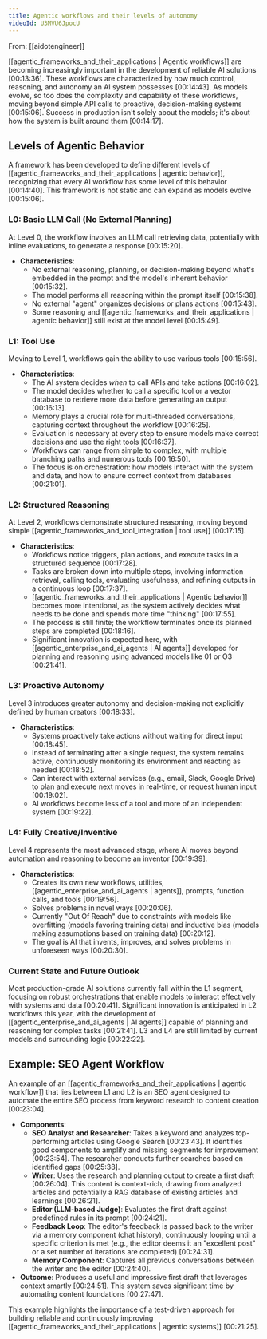 ```yaml
---
title: Agentic workflows and their levels of autonomy
videoId: U3MVU6JpocU
---
```


From: [[aidotengineer]] <br/> 

[[agentic_frameworks_and_their_applications | Agentic workflows]] are becoming increasingly important in the development of reliable AI solutions <a class="yt-timestamp" data-t="00:13:36">[00:13:36]</a>. These workflows are characterized by how much control, reasoning, and autonomy an AI system possesses <a class="yt-timestamp" data-t="00:14:43">[00:14:43]</a>. As models evolve, so too does the complexity and capability of these workflows, moving beyond simple API calls to proactive, decision-making systems <a class="yt-timestamp" data-t="00:15:06">[00:15:06]</a>. Success in production isn't solely about the models; it's about how the system is built around them <a class="yt-timestamp" data-t="00:14:17">[00:14:17]</a>.

## Levels of Agentic Behavior

A framework has been developed to define different levels of [[agentic_frameworks_and_their_applications | agentic behavior]], recognizing that every AI workflow has some level of this behavior <a class="yt-timestamp" data-t="00:14:40">[00:14:40]</a>. This framework is not static and can expand as models evolve <a class="yt-timestamp" data-t="00:15:06">[00:15:06]</a>.

### L0: Basic LLM Call (No External Planning)

At Level 0, the workflow involves an LLM call retrieving data, potentially with inline evaluations, to generate a response <a class="yt-timestamp" data-t="00:15:20">[00:15:20]</a>.
*   **Characteristics**:
    *   No external reasoning, planning, or decision-making beyond what's embedded in the prompt and the model's inherent behavior <a class="yt-timestamp" data-t="00:15:32">[00:15:32]</a>.
    *   The model performs all reasoning within the prompt itself <a class="yt-timestamp" data-t="00:15:38">[00:15:38]</a>.
    *   No external "agent" organizes decisions or plans actions <a class="yt-timestamp" data-t="00:15:43">[00:15:43]</a>.
    *   Some reasoning and [[agentic_frameworks_and_their_applications | agentic behavior]] still exist at the model level <a class="yt-timestamp" data-t="00:15:49">[00:15:49]</a>.

### L1: Tool Use

Moving to Level 1, workflows gain the ability to use various tools <a class="yt-timestamp" data-t="00:15:56">[00:15:56]</a>.
*   **Characteristics**:
    *   The AI system decides *when* to call APIs and take actions <a class="yt-timestamp" data-t="00:16:02">[00:16:02]</a>.
    *   The model decides whether to call a specific tool or a vector database to retrieve more data before generating an output <a class="yt-timestamp" data-t="00:16:13">[00:16:13]</a>.
    *   Memory plays a crucial role for multi-threaded conversations, capturing context throughout the workflow <a class="yt-timestamp" data-t="00:16:25">[00:16:25]</a>.
    *   Evaluation is necessary at every step to ensure models make correct decisions and use the right tools <a class="yt-timestamp" data-t="00:16:37">[00:16:37]</a>.
    *   Workflows can range from simple to complex, with multiple branching paths and numerous tools <a class="yt-timestamp" data-t="00:16:50">[00:16:50]</a>.
    *   The focus is on orchestration: how models interact with the system and data, and how to ensure correct context from databases <a class="yt-timestamp" data-t="00:21:01">[00:21:01]</a>.

### L2: Structured Reasoning

At Level 2, workflows demonstrate structured reasoning, moving beyond simple [[agentic_frameworks_and_tool_integration | tool use]] <a class="yt-timestamp" data-t="00:17:15">[00:17:15]</a>.
*   **Characteristics**:
    *   Workflows notice triggers, plan actions, and execute tasks in a structured sequence <a class="yt-timestamp" data-t="00:17:28">[00:17:28]</a>.
    *   Tasks are broken down into multiple steps, involving information retrieval, calling tools, evaluating usefulness, and refining outputs in a continuous loop <a class="yt-timestamp" data-t="00:17:37">[00:17:37]</a>.
    *   [[agentic_frameworks_and_their_applications | Agentic behavior]] becomes more intentional, as the system actively decides what needs to be done and spends more time "thinking" <a class="yt-timestamp" data-t="00:17:55">[00:17:55]</a>.
    *   The process is still finite; the workflow terminates once its planned steps are completed <a class="yt-timestamp" data-t="00:18:16">[00:18:16]</a>.
    *   Significant innovation is expected here, with [[agentic_enterprise_and_ai_agents | AI agents]] developed for planning and reasoning using advanced models like 01 or O3 <a class="yt-timestamp" data-t="00:21:41">[00:21:41]</a>.

### L3: Proactive Autonomy

Level 3 introduces greater autonomy and decision-making not explicitly defined by human creators <a class="yt-timestamp" data-t="00:18:33">[00:18:33]</a>.
*   **Characteristics**:
    *   Systems proactively take actions without waiting for direct input <a class="yt-timestamp" data-t="00:18:45">[00:18:45]</a>.
    *   Instead of terminating after a single request, the system remains active, continuously monitoring its environment and reacting as needed <a class="yt-timestamp" data-t="00:18:52">[00:18:52]</a>.
    *   Can interact with external services (e.g., email, Slack, Google Drive) to plan and execute next moves in real-time, or request human input <a class="yt-timestamp" data-t="00:19:02">[00:19:02]</a>.
    *   AI workflows become less of a tool and more of an independent system <a class="yt-timestamp" data-t="00:19:22">[00:19:22]</a>.

### L4: Fully Creative/Inventive

Level 4 represents the most advanced stage, where AI moves beyond automation and reasoning to become an inventor <a class="yt-timestamp" data-t="00:19:39">[00:19:39]</a>.
*   **Characteristics**:
    *   Creates its own new workflows, utilities, [[agentic_enterprise_and_ai_agents | agents]], prompts, function calls, and tools <a class="yt-timestamp" data-t="00:19:56">[00:19:56]</a>.
    *   Solves problems in novel ways <a class="yt-timestamp" data-t="00:20:06">[00:20:06]</a>.
    *   Currently "Out Of Reach" due to constraints with models like overfitting (models favoring training data) and inductive bias (models making assumptions based on training data) <a class="yt-timestamp" data-t="00:20:12">[00:20:12]</a>.
    *   The goal is AI that invents, improves, and solves problems in unforeseen ways <a class="yt-timestamp" data-t="00:20:30">[00:20:30]</a>.

### Current State and Future Outlook

Most production-grade AI solutions currently fall within the L1 segment, focusing on robust orchestrations that enable models to interact effectively with systems and data <a class="yt-timestamp" data-t="00:20:41">[00:20:41]</a>. Significant innovation is anticipated in L2 workflows this year, with the development of [[agentic_enterprise_and_ai_agents | AI agents]] capable of planning and reasoning for complex tasks <a class="yt-timestamp" data-t="00:21:41">[00:21:41]</a>. L3 and L4 are still limited by current models and surrounding logic <a class="yt-timestamp" data-t="00:22:22">[00:22:22]</a>.

## Example: SEO Agent Workflow

An example of an [[agentic_frameworks_and_their_applications | agentic workflow]] that lies between L1 and L2 is an SEO agent designed to automate the entire SEO process from keyword research to content creation <a class="yt-timestamp" data-t="00:23:04">[00:23:04]</a>.

*   **Components**:
    *   **SEO Analyst and Researcher**: Takes a keyword and analyzes top-performing articles using Google Search <a class="yt-timestamp" data-t="00:23:43">[00:23:43]</a>. It identifies good components to amplify and missing segments for improvement <a class="yt-timestamp" data-t="00:23:54">[00:23:54]</a>. The researcher conducts further searches based on identified gaps <a class="yt-timestamp" data-t="00:25:38">[00:25:38]</a>.
    *   **Writer**: Uses the research and planning output to create a first draft <a class="yt-timestamp" data-t="00:26:04">[00:26:04]</a>. This content is context-rich, drawing from analyzed articles and potentially a RAG database of existing articles and learnings <a class="yt-timestamp" data-t="00:26:21">[00:26:21]</a>.
    *   **Editor (LLM-based Judge)**: Evaluates the first draft against predefined rules in its prompt <a class="yt-timestamp" data-t="00:24:21">[00:24:21]</a>.
    *   **Feedback Loop**: The editor's feedback is passed back to the writer via a memory component (chat history), continuously looping until a specific criterion is met (e.g., the editor deems it an "excellent post" or a set number of iterations are completed) <a class="yt-timestamp" data-t="00:24:31">[00:24:31]</a>.
    *   **Memory Component**: Captures all previous conversations between the writer and the editor <a class="yt-timestamp" data-t="00:24:40">[00:24:40]</a>.
*   **Outcome**: Produces a useful and impressive first draft that leverages context smartly <a class="yt-timestamp" data-t="00:24:51">[00:24:51]</a>. This system saves significant time by automating content foundations <a class="yt-timestamp" data-t="00:27:47">[00:27:47]</a>.

This example highlights the importance of a test-driven approach for building reliable and continuously improving [[agentic_frameworks_and_their_applications | agentic systems]] <a class="yt-timestamp" data-t="00:21:25">[00:21:25]</a>.